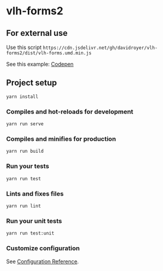# vlh-forms2

## For external use

Use this script
`https://cdn.jsdelivr.net/gh/davidroyer/vlh-forms2/dist/vlh-forms.umd.min.js`

See this example: [Codepen](https://codepen.io/droyer01/pen/gvOzEO?editors=1010)

## Project setup
```
yarn install
```

### Compiles and hot-reloads for development
```
yarn run serve
```

### Compiles and minifies for production
```
yarn run build
```

### Run your tests
```
yarn run test
```

### Lints and fixes files
```
yarn run lint
```

### Run your unit tests
```
yarn run test:unit
```

### Customize configuration
See [Configuration Reference](https://cli.vuejs.org/config/).
